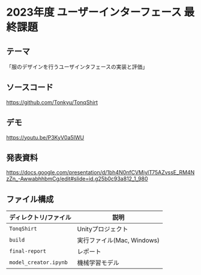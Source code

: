 # 2023年度 ユーザーインターフェース 最終課題
## テーマ
「服のデザインを行うユーザインタフェースの実装と評価」

## ソースコード
https://github.com/Tonkyu/TonqShirt

## デモ
https://youtu.be/P3KyV0a5IWU

## 発表資料
https://docs.google.com/presentation/d/1bh4N0nfCVMiylT75AZvssE_RM4NzZn_-AwwabhhbmCg/edit#slide=id.g25b0c93a812_1_980

## ファイル構成
| ディレクトリ/ファイル | 説明 |
| ---- | ---- |
| `TonqShirt` | Unityプロジェクト |
| `build` | 実行ファイル(Mac, Windows) |
| `final-report` | レポート |
| `model_creator.ipynb` | 機械学習モデル |